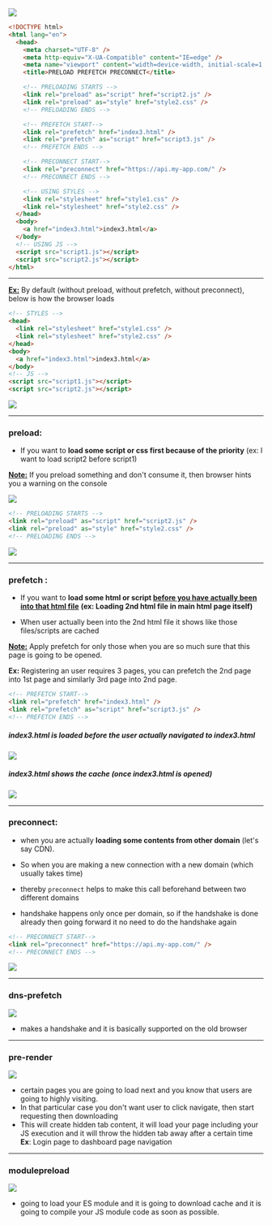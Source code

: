 
<img src="./imagesUsed/ResourceHinting-1.JPG">


```html
<!DOCTYPE html>
<html lang="en">
  <head>
    <meta charset="UTF-8" />
    <meta http-equiv="X-UA-Compatible" content="IE=edge" />
    <meta name="viewport" content="width=device-width, initial-scale=1.0" />
    <title>PRELOAD PREFETCH PRECONNECT</title>

    <!-- PRELOADING STARTS -->
    <link rel="preload" as="script" href="script2.js" />
    <link rel="preload" as="style" href="style2.css" />
    <!-- PRELOADING ENDS -->

    <!-- PREFETCH START-->
    <link rel="prefetch" href="index3.html" />
    <link rel="prefetch" as="script" href="script3.js" />
    <!-- PREFETCH ENDS -->

    <!-- PRECONNECT START-->
    <link rel="preconnect" href="https://api.my-app.com/" />
    <!-- PRECONNECT ENDS -->

    <!-- USING STYLES -->
    <link rel="stylesheet" href="style1.css" />
    <link rel="stylesheet" href="style2.css" />
  </head>
  <body>
    <a href="index3.html">index3.html</a>
  </body>
  <!-- USING JS -->
  <script src="script1.js"></script>
  <script src="script2.js"></script>
</html>
```

---

<u>**Ex:**</u> By default (without preload, without prefetch, without preconnect), below is how the browser loads

```html
<!-- STYLES -->
<head>
  <link rel="stylesheet" href="style1.css" />
  <link rel="stylesheet" href="style2.css" />
</head>
<body>
  <a href="index3.html">index3.html</a>
</body>
<!-- JS -->
<script src="script1.js"></script>
<script src="script2.js"></script>
```
<img src="./imagesUsed/ResourceHinting-2.JPG">


---

### **preload**: 
- If you want to **load some script or css first because of the priority** (ex: I want to load script2 before script1)

<u><b>Note:</b></u> If you preload something and don't consume it, then browser hints you a warning on the console

<img src="./imagesUsed/ResourceHinting-3.JPG">

```html
<!-- PRELOADING STARTS -->
<link rel="preload" as="script" href="script2.js" />
<link rel="preload" as="style" href="style2.css" />
<!-- PRELOADING ENDS -->
```

<img src="./imagesUsed/ResourceHinting-4.JPG">


---

### **prefetch** :
- If you want to **load some html or script <ins>before you have actually been into that html file**</ins> **(ex: Loading 2nd html file in main html page itself)**

- When user actually been into the 2nd html file it shows like those files/scripts are cached

<u><b>Note:</b></u> Apply prefetch for only those when you are so much sure that this page is going to be opened.

**Ex:** Registering an user requires 3 pages, you can prefetch the 2nd page into 1st page and similarly 3rd page into 2nd page.

```html
<!-- PREFETCH START-->
<link rel="prefetch" href="index3.html" />
<link rel="prefetch" as="script" href="script3.js" />
<!-- PREFETCH ENDS -->
```

##### index3.html is loaded before the user actually navigated to index3.html
<img src="./imagesUsed/ResourceHinting-5.JPG">


##### index3.html shows the cache (once index3.html is opened)

<img src="./imagesUsed/ResourceHinting-6.JPG">


---

### **preconnect**:
- when you are actually **loading some contents from other domain** (let's say CDN).

- So when you are making a new connection with a new domain (which usually takes time)

- thereby `preconnect` helps to make this call beforehand between two different domains

- handshake happens only once per domain, so if the handshake is done already then going forward it no need to do the handshake again

```html
<!-- PRECONNECT START-->
<link rel="preconnect" href="https://api.my-app.com/" />
<!-- PRECONNECT ENDS -->
```
<img src="./imagesUsed/ResourceHinting-7.JPG">

---

### dns-prefetch

<img src="./imagesUsed/ResourceHinting-8.JPG">


- makes a handshake and it is basically supported on the old browser

-----


### pre-render
<img src="./imagesUsed/ResourceHinting-9.JPG">


- certain pages you are going to load next and you know that users are going to highly visiting.
- In that particular case you don't want user to click navigate, then start requesting then downloading
- This will create hidden tab content, it will load your page including your JS execution and it will throw the hidden tab away after a certain time 
**Ex**: Login page to dashboard page navigation 


---------------

### modulepreload

<img src="./imagesUsed/ResourceHinting-10.JPG">


- going to load your ES module and it is going to download cache and it is going to compile your JS module code as soon as possible.